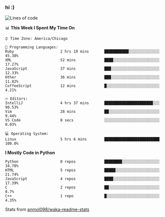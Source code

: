 ### hi :)

<!--START_SECTION:waka-->
![Lines of code](https://img.shields.io/badge/From%20Hello%20World%20I%27ve%20Written-793139%20lines%20of%20code-blue)

📊 **This Week I Spent My Time On** 

```text
⌚︎ Time Zone: America/Chicago

💬 Programming Languages: 
Ruby                     2 hrs 19 mins       ███████████░░░░░░░░░░░░░░   45.38% 
XML                      52 mins             ████░░░░░░░░░░░░░░░░░░░░░   17.27% 
JavaScript               37 mins             ███░░░░░░░░░░░░░░░░░░░░░░   12.33% 
Other                    36 mins             ███░░░░░░░░░░░░░░░░░░░░░░   11.82% 
CoffeeScript             12 mins             █░░░░░░░░░░░░░░░░░░░░░░░░   4.21%

🔥 Editors: 
IntelliJ                 4 hrs 37 mins       ██████████████████████░░░   90.53% 
Vim                      28 mins             ██░░░░░░░░░░░░░░░░░░░░░░░   9.44% 
VS Code                  0 secs              ░░░░░░░░░░░░░░░░░░░░░░░░░   0.03%

💻 Operating System: 
Linux                    5 hrs 6 mins        █████████████████████████   100.0%

```

**I Mostly Code in Python** 

```text
Python                   8 repos             ████████░░░░░░░░░░░░░░░░░   34.78% 
HTML                     5 repos             █████░░░░░░░░░░░░░░░░░░░░   21.74% 
JavaScript               4 repos             ████░░░░░░░░░░░░░░░░░░░░░   17.39% 
C                        2 repos             ██░░░░░░░░░░░░░░░░░░░░░░░   8.7% 
C++                      1 repo              █░░░░░░░░░░░░░░░░░░░░░░░░   4.35%

```



<!--END_SECTION:waka-->

Stats from [anmol098/waka-readme-stats](https://github.com/anmol098/waka-readme-stats)